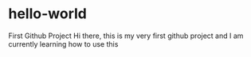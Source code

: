 # hello-world
First Github Project
Hi there, this is my very first github project and I am currently learning how to use this
